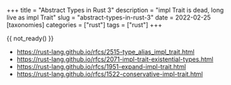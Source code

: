 +++
title = "Abstract Types in Rust 3"
description = "impl Trait is dead, long live as impl Trait"
slug = "abstract-types-in-rust-3"
date = 2022-02-25
[taxonomies]
categories = ["rust"]
tags = ["rust"]
+++

{{ not_ready() }}

- https://rust-lang.github.io/rfcs/2515-type_alias_impl_trait.html
- https://rust-lang.github.io/rfcs/2071-impl-trait-existential-types.html
- https://rust-lang.github.io/rfcs/1951-expand-impl-trait.html
- https://rust-lang.github.io/rfcs/1522-conservative-impl-trait.html
